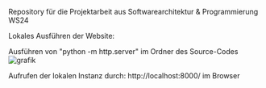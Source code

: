 Repository für die Projektarbeit aus Softwarearchitektur & Programmierung WS24


Lokales Ausführen der Website:

Ausführen von "python -m http.server" im Ordner des Source-Codes
![grafik](https://github.com/user-attachments/assets/b4979d36-dec0-456c-a22e-d701926df84f)

Aufrufen der lokalen Instanz durch: http://localhost:8000/ im Browser
